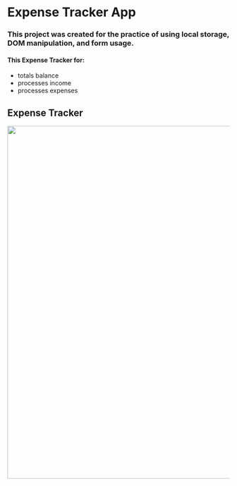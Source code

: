 # Expense Tracker App

### This project was created for the practice of using local storage, DOM manipulation, and form usage.

#### This Expense Tracker for:

- totals balance
- processes income
- processes expenses

## Expense Tracker

<img src="https://imgur.com/a/p84JxXS.png" width="800">
